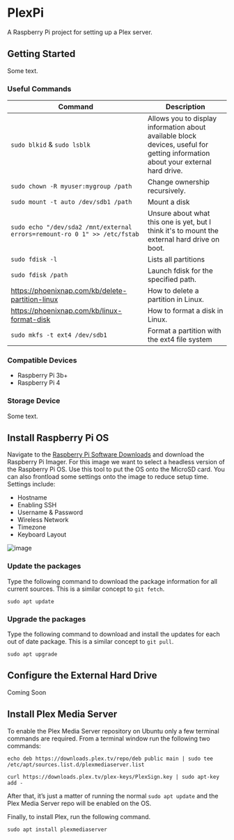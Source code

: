 # PlexPi
A Raspberry Pi project for setting up a Plex server.

## Getting Started
Some text.

### Useful Commands
| Command | Description |
| --- | --- |
| `sudo blkid` & `sudo lsblk` | Allows you to display information about available block devices, useful for getting information about your external hard drive. |
| `sudo chown -R myuser:mygroup /path` | Change ownership recursively. |
| `sudo mount -t auto /dev/sdb1 /path` | Mount a disk |
| `sudo echo "/dev/sda2 /mnt/external  errors=remount-ro 0 1" >> /etc/fstab` | Unsure about what this one is yet, but I think it's to mount the external hard drive on boot. |
| `sudo fdisk -l` | Lists all partitions |
| `sudo fdisk /path` | Launch fdisk for the specified path. |
| https://phoenixnap.com/kb/delete-partition-linux | How to delete a partition in Linux. |
| https://phoenixnap.com/kb/linux-format-disk | How to format a disk in Linux. |
| `sudo mkfs -t ext4 /dev/sdb1` | Format a partition with the ext4 file system |

### Compatible Devices
- Raspberry Pi 3b+
- Raspberry Pi 4

### Storage Device
Some text.

## Install Raspberry Pi OS
Navigate to the [Raspberry Pi Software Downloads](https://www.raspberrypi.com/software/) and download the Raspberry Pi Imager. For this image we want to select a headless version of the Raspberry Pi OS. Use this tool to put the OS onto the MicroSD card. You can also frontload some settings onto the image to reduce setup time. Settings include:
- Hostname
- Enabling SSH
- Username & Password
- Wireless Network
- Timezone
- Keyboard Layout

![image](https://user-images.githubusercontent.com/12025660/187323243-6787ccbb-1a01-45c6-ad1a-974ff1ccbfe0.png)

### Update the packages
Type the following command to download the package information for all current sources. This is a similar concept to `git fetch`.

`sudo apt update`

### Upgrade the packages
Type the following command to download and install the updates for each out of date package. This is a similar concept to `git pull`.

`sudo apt upgrade`

## Configure the External Hard Drive
Coming Soon

## Install Plex Media Server
To enable the Plex Media Server repository on Ubuntu only a few terminal commands are required. From a terminal window run the following two commands:

`echo deb https://downloads.plex.tv/repo/deb public main | sudo tee /etc/apt/sources.list.d/plexmediaserver.list`

`curl https://downloads.plex.tv/plex-keys/PlexSign.key | sudo apt-key add -`

After that, it’s just a matter of running the normal `sudo apt update` and the Plex Media Server repo will be enabled on the OS.

Finally, to install Plex, run the following command.

`sudo apt install plexmediaserver`
